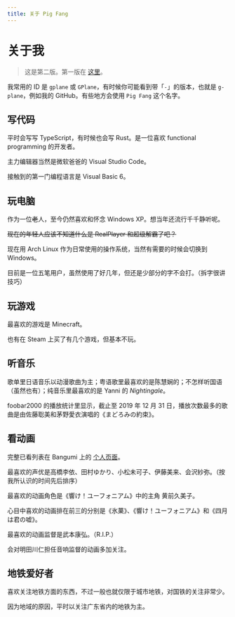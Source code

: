 ```yaml
---
title: 关于 Pig Fang
---
```


# 关于我

> 这是第二版。第一版在 [这里](./edition-1.md)。

我常用的 ID 是 `gplane` 或 `GPlane`，有时候你可能看到带「`-`」的版本，也就是 `g-plane`，例如我的 GitHub。有些地方会使用 `Pig Fang` 这个名字。

## 写代码

平时会写写 TypeScript，有时候也会写 Rust。是一位喜欢 functional programming 的开发者。

主力编辑器当然是微软爸爸的 Visual Studio Code。

接触到的第一门编程语言是 Visual Basic 6。

## 玩电脑

作为一位~~老~~人，至今仍然喜欢和怀念 Windows XP。想当年还流行千千静听呢。

~~现在的年轻人应该不知道什么是 RealPlayer 和超级解霸了吧？~~

现在用 Arch Linux 作为日常使用的操作系统，当然有需要的时候会切换到 Windows。

目前是一位五笔用户，虽然使用了好几年，但还是少部分的字不会打。（拆字很讲技巧）

## 玩游戏

最喜欢的游戏是 Minecraft。

也有在 Steam 上买了有几个游戏，但基本不玩。

## 听音乐

歌单里日语音乐以动漫歌曲为主；粤语歌里最喜欢的是陈慧娴的；不怎样听国语（虽然也有）；纯音乐里最喜欢的是 Yanni 的 _Nightingale_。

foobar2000 的播放统计里显示，截止至 2019 年 12 月 31 日，播放次数最多的歌曲是由佐藤聡美和茅野愛衣演唱的《まどろみの約束》。

## 看动画

完整已看列表在 Bangumi 上的 [个人页面](https://bgm.tv/user/468610)。

最喜欢的声优是高橋李依、田村ゆかり、小松未可子、伊藤美来、会沢紗弥。（按我所认识的时间先后排序）

最喜欢的动画角色是《響け！ユーフォニアム》中的主角 黄前久美子。

心目中喜欢的动画排在前三的分别是《氷菓》、《響け！ユーフォニアム》和《四月は君の嘘》。

最喜欢的动画监督是武本康弘。（R.I.P.）

会对明田川仁担任音响监督的动画多加关注。

## 地铁爱好者

喜欢关注地铁方面的东西，不过一般也就仅限于城市地铁，对国铁的关注非常少。

因为地域的原因，平时以关注广东省内的地铁为主。
